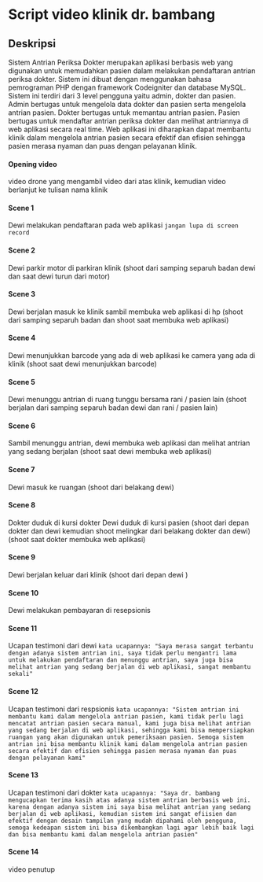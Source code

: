 # Script video klinik dr. bambang

## Deskripsi
Sistem Antrian Periksa Dokter merupakan aplikasi berbasis web yang digunakan untuk memudahkan pasien dalam melakukan pendaftaran antrian periksa dokter. Sistem ini dibuat dengan menggunakan bahasa pemrograman PHP dengan framework Codeigniter dan database MySQL. Sistem ini terdiri dari 3 level pengguna yaitu admin, dokter dan pasien. Admin bertugas untuk mengelola data dokter dan pasien serta mengelola antrian pasien. Dokter bertugas untuk memantau antrian pasien. Pasien bertugas untuk mendaftar antrian periksa dokter dan melihat antriannya di web aplikasi secara real time.
Web aplikasi ini diharapkan dapat membantu klinik dalam mengelola antrian pasien secara efektif dan efisien sehingga pasien merasa nyaman dan puas dengan pelayanan klinik.

#### Opening video
video drone yang mengambil video dari atas klinik, kemudian video berlanjut ke tulisan nama klinik

#### Scene 1
Dewi melakukan pendaftaran pada web aplikasi `jangan lupa di screen record`

#### Scene 2
Dewi parkir motor di parkiran klinik
(shoot dari samping separuh badan dewi dan saat dewi turun dari motor)

#### Scene 3
Dewi berjalan masuk ke klinik sambil membuka web aplikasi di hp
(shoot dari samping separuh badan dan shoot saat membuka web aplikasi)

#### Scene 4
Dewi menunjukkan barcode yang ada di web aplikasi ke camera yang ada di klinik
(shoot saat dewi menunjukkan barcode)

#### Scene 5
Dewi menunggu antrian di ruang tunggu bersama rani / pasien lain
(shoot berjalan dari samping separuh badan dewi dan rani / pasien lain)

#### Scene 6
Sambil menunggu antrian, dewi membuka web aplikasi dan melihat antrian yang sedang berjalan
(shoot saat dewi membuka web aplikasi)

#### Scene 7
Dewi masuk ke ruangan
(shoot dari belakang dewi)

#### Scene 8
Dokter duduk di kursi dokter
Dewi duduk di kursi pasien
(shoot dari depan dokter dan dewi kemudian shoot melingkar dari belakang dokter dan dewi)
(shoot saat dokter membuka web aplikasi)

#### Scene 9
Dewi berjalan keluar dari klinik
(shoot dari depan dewi )

#### Scene 10
Dewi melakukan pembayaran di resepsionis

#### Scene 11
Ucapan testimoni dari dewi
`kata ucapannya: "Saya merasa sangat terbantu dengan adanya sistem antrian ini, saya tidak perlu mengantri lama untuk melakukan pendaftaran dan menunggu antrian, saya juga bisa melihat antrian yang sedang berjalan di web aplikasi, sangat membantu sekali"`

#### Scene 12
Ucapan testimoni dari respsionis
`kata ucapannya: "Sistem antrian ini membantu kami dalam mengelola antrian pasien, kami tidak perlu lagi mencatat antrian pasien secara manual, kami juga bisa melihat antrian yang sedang berjalan di web aplikasi, sehingga kami bisa mempersiapkan ruangan yang akan digunakan untuk pemeriksaan pasien. Semoga sistem antrian ini bisa membantu klinik kami dalam mengelola antrian pasien secara efektif dan efisien sehingga pasien merasa nyaman dan puas dengan pelayanan kami"`

#### Scene 13
Ucapan testimoni dari dokter
`kata ucapannya: "Saya dr. bambang mengucapkan terima kasih atas adanya sistem antrian berbasis web ini. karena dengan adanya sistem ini saya bisa melihat antrian yang sedang berjalan di web aplikasi, kemudian sistem ini sangat efiisien dan efektif dengan desain tampilan yang mudah dipahami oleh pengguna, semoga kedeapan sistem ini bisa dikembangkan lagi agar lebih baik lagi dan bisa membantu kami dalam mengelola antrian pasien"`

#### Scene 14
video penutup